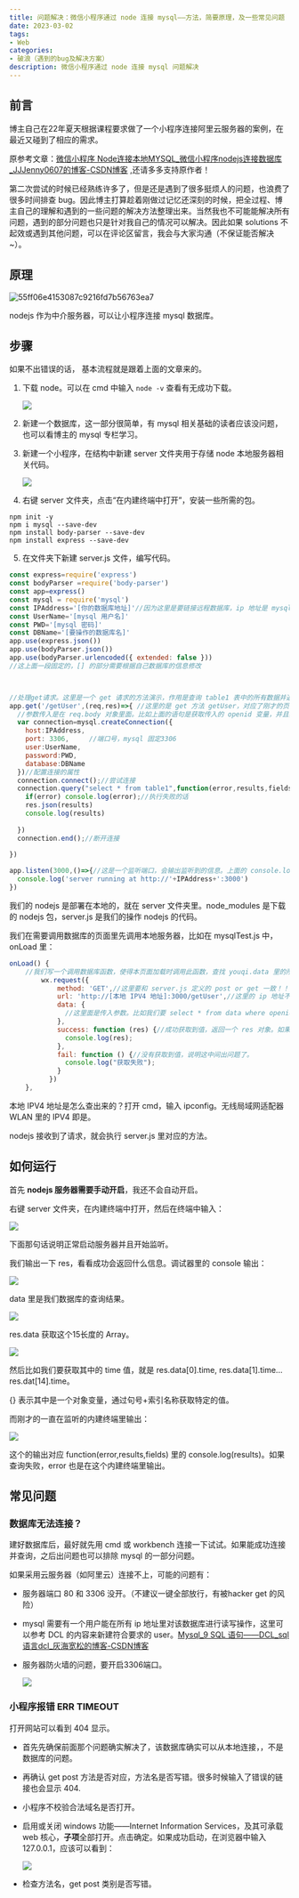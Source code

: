 ```yaml
---
title: 问题解决：微信小程序通过 node 连接 mysql——方法，简要原理，及一些常见问题
date: 2023-03-02
tags:
- Web
categories:
- 破浪（遇到的bug及解决方案）
description: 微信小程序通过 node 连接 mysql 问题解决
---
```


## 前言

博主自己在22年夏天根据课程要求做了一个小程序连接阿里云服务器的案例，在最近又碰到了相应的需求。

原参考文章：[微信小程序 Node连接本地MYSQL_微信小程序nodejs连接数据库_JJJenny0607的博客-CSDN博客](https://blog.csdn.net/m0_56598099/article/details/119105587?app_version=5.14.2&code=app_1562916241&csdn_share_tail={"type"%3A"blog"%2C"rType"%3A"article"%2C"rId"%3A"119105587"%2C"source"%3A"jtwqwq"}&uLinkId=usr1mkqgl919blen&utm_source=app) ,还请多多支持原作者！

第二次尝试的时候已经熟练许多了，但是还是遇到了很多挺烦人的问题，也浪费了很多时间排查 bug。因此博主打算趁着刚做过记忆还深刻的时候，把全过程、博主自己的理解和遇到的一些问题的解决方法整理出来。当然我也不可能能解决所有问题，遇到的部分问题也只是针对我自己的情况可以解决。因此如果 solutions 不起效或遇到其他问题，可以在评论区留言，我会与大家沟通（不保证能否解决~）。

## 原理

![55ff06e4153087c9216fd7b56763ea7](https://raw.githubusercontent.com/Jingqing3948/FigureBed/main/mdImages/202505212343956.png)

nodejs 作为中介服务器，可以让小程序连接 mysql 数据库。

## 步骤

如果不出错误的话， 基本流程就是跟着上面的文章来的。

1. 下载 node。可以在 cmd 中输入 `node -v` 查看有无成功下载。

   ![](https://raw.githubusercontent.com/Jingqing3948/FigureBed/main/mdImages/202505212344379.png)

2. 新建一个数据库，这一部分很简单，有 mysql 相关基础的读者应该没问题，也可以看博主的 mysql 专栏学习。

3. 新建一个小程序，在结构中新建 server 文件夹用于存储 node 本地服务器相关代码。

   ![](https://raw.githubusercontent.com/Jingqing3948/FigureBed/main/mdImages/202505212344368.png)

4. 右键 server 文件夹，点击“在内建终端中打开”，安装一些所需的包。

```
npm init -y
npm i mysql --save-dev
npm install body-parser --save-dev
npm install express --save-dev
```

5. 在文件夹下新建 server.js 文件，编写代码。

```js
const express=require('express')
const bodyParser =require('body-parser')
const app=express()
const mysql = require('mysql')
const IPAddress='[你的数据库地址]'//因为这里是要链接远程数据库，ip 地址是 mysql 的地址！！本地就是 127.0.0.1，服务器上就自己找找看
const UserName='[mysql 用户名]'
const PWD='[mysql 密码]'
const DBName='[要操作的数据库名]'
app.use(express.json())
app.use(bodyParser.json())
app.use(bodyParser.urlencoded({ extended: false }))
//这上面一段固定的，[] 的部分需要根据自己数据库的信息修改



//处理get请求。这里是一个 get 请求的方法演示，作用是查询 table1 表中的所有数据并返回。
app.get('/getUser',(req,res)=>{ //这里的是 get 方法 getUser，对应了刚才的页面发来的请求。就会执行这个方法。
  //参数传入是在 req.body 对象里面。比如上面的语句是获取传入的 openid 变量，并且我们新定义一个叫 openid 的变量存储传入的 openid 变量
  var connection=mysql.createConnection({
    host:IPAddress,
    port: 3306,		//端口号，mysql 固定3306
    user:UserName,
    password:PWD,
    database:DBName
  })//配置连接的属性
  connection.connect();//尝试连接
  connection.query("select * from table1",function(error,results,fields){//执行查找语句
    if(error) console.log(error);//执行失败的话
    res.json(results)
    console.log(results)
    
  })
  connection.end();//断开连接
  
})

app.listen(3000,()=>{//这是一个监听端口，会输出监听到的信息。上面的 console.log 就会在这里输出
  console.log('server running at http://'+IPAddress+':3000')
})

```

我们的 nodejs 是部署在本地的，就在 server 文件夹里。node_modules 是下载的 nodejs 包，server.js 是我们的操作 nodejs 的代码。

我们在需要调用数据库的页面里先调用本地服务器，比如在 mysqlTest.js 中，onLoad 里：

```js
onLoad() {
    //我们写一个调用数据库函数，使得本页面加载时调用此函数，查找 youqi.data 里的所有条目。
        wx.request({
            method: 'GET',//这里要和 server.js 定义的 post or get 一致！！！
            url: 'http://[本地 IPV4 地址]:3000/getUser',//这里的 ip 地址不是数据库的地址，而是你的电脑本地的地址，因为这一步的操作是要找到本地 nodejs 服务器。getUser 要和 server.js 中定义的方法名一致。
            data: {
              //这里面是传入参数。比如我们要 select * from data where openid= 给定的 openid，就可以从这里传入
            },
            success: function (res) {//成功获取到值，返回一个 res 对象。如果不知道 res 对象里面包含什么，可以先输出 res 对象看一下其中都包含什么
              console.log(res);
            },
            fail: function () {//没有获取到值，说明这中间出问题了。
              console.log("获取失败");
            }
          })
    },
```

本地 IPV4 地址是怎么查出来的？打开 cmd，输入 ipconfig。无线局域网适配器 WLAN 里的 IPV4 即是。

nodejs 接收到了请求，就会执行 server.js 里对应的方法。

## 如何运行

首先 **nodejs 服务器需要手动开启**，我还不会自动开启。

右键 server 文件夹，在内建终端中打开，然后在终端中输入：

![](https://raw.githubusercontent.com/Jingqing3948/FigureBed/main/mdImages/202505212344060.png)

下面那句话说明正常启动服务器并且开始监听。

我们输出一下 res，看看成功会返回什么信息。调试器里的 console 输出：

![](https://raw.githubusercontent.com/Jingqing3948/FigureBed/main/mdImages/202505212343123.png)

data 里是我们数据库的查询结果。

![](https://raw.githubusercontent.com/Jingqing3948/FigureBed/main/mdImages/202505212343704.png)

res.data 获取这个15长度的 Array。

![](https://raw.githubusercontent.com/Jingqing3948/FigureBed/main/mdImages/202505212343282.png)

然后比如我们要获取其中的 time 值，就是 res.data[0].time, res.data[1].time... res.dat[14].time。

{} 表示其中是一个对象变量，通过句号+索引名称获取特定的值。

而刚才的一直在监听的内建终端里输出：

![](https://raw.githubusercontent.com/Jingqing3948/FigureBed/main/mdImages/202505212344070.png)

这个的输出对应 function(error,results,fields) 里的 console.log(results)。如果查询失败，error 也是在这个内建终端里输出。

## 常见问题

### 数据库无法连接？

建好数据库后，最好就先用 cmd 或 workbench 连接一下试试。如果能成功连接并查询，之后出问题也可以排除 mysql 的一部分问题。

如果采用云服务器（如阿里云）连接不上，可能的问题有：

- 服务器端口 80 和 3306 没开。（不建议一键全部放行，有被hacker get 的风险）

- mysql 需要有一个用户能在所有 ip 地址里对该数据库进行读写操作，这里可以参考 DCL 的内容来新建符合要求的 user。[Mysql_9 SQL 语句——DCL_sql语言dcl_灰海宽松的博客-CSDN博客](https://jingqing3948.blog.csdn.net/article/details/124430926)

- 服务器防火墙的问题，要开启3306端口。

  ![](https://raw.githubusercontent.com/Jingqing3948/FigureBed/main/mdImages/202505212343761.png)

### 小程序报错 ERR TIMEOUT

打开网站可以看到 404 显示。

- 首先先确保前面那个问题确实解决了，该数据库确实可以从本地连接，，不是数据库的问题。

- 再确认 get post 方法是否对应，方法名是否写错。很多时候输入了错误的链接也会显示 404.

- 小程序不校验合法域名是否打开。

- 启用或关闭 windows 功能——Internet Information Services，及其可承载 web 核心，**子项**全部打开。点击确定。如果成功启动，在浏览器中输入 127.0.0.1，应该可以看到：

  ![](https://raw.githubusercontent.com/Jingqing3948/FigureBed/main/mdImages/202505212343506.png)

- 检查方法名，get post 类别是否写错。
